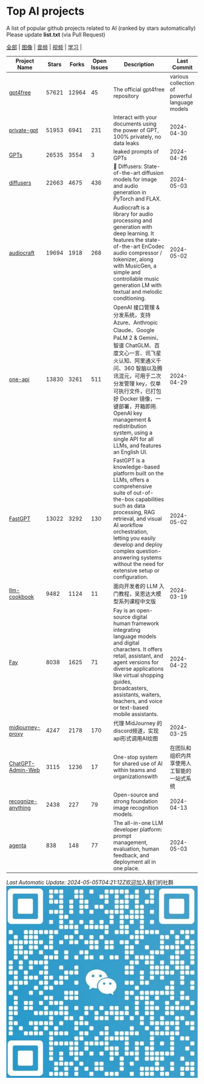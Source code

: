# Top AI projects
A list of popular github projects related to AI (ranked by stars automatically)
Please update **list.txt** (via Pull Request)

<a href="./README.md">全部</a> |   <a href="./READMEpicture.md">图像</a> |   <a href="./READMEaudio.md">音频</a> | <a href="./READMEvideo.md">视频</a> | <a href="./READMElearn.md">学习</a> | 

| Project Name | Stars | Forks | Open Issues | Description | Last Commit |
| ------------ | ----- | ----- | ----------- | ----------- | ----------- |
| [gpt4free](https://github.com/xtekky/gpt4free) | 57621 | 12964 | 45 | The official gpt4free repository | various collection of powerful language models | 2024-05-04 |
| [private-gpt](https://github.com/zylon-ai/private-gpt) | 51953 | 6941 | 231 | Interact with your documents using the power of GPT, 100% privately, no data leaks | 2024-04-30 |
| [GPTs](https://github.com/linexjlin/GPTs) | 26535 | 3554 | 3 | leaked prompts of GPTs | 2024-04-26 |
| [diffusers](https://github.com/huggingface/diffusers) | 22663 | 4675 | 436 | 🤗 Diffusers: State-of-the-art diffusion models for image and audio generation in PyTorch and FLAX. | 2024-05-03 |
| [audiocraft](https://github.com/facebookresearch/audiocraft) | 19694 | 1918 | 268 | Audiocraft is a library for audio processing and generation with deep learning. It features the state-of-the-art EnCodec audio compressor / tokenizer, along with MusicGen, a simple and controllable music generation LM with textual and melodic conditioning. | 2024-05-02 |
| [one-api](https://github.com/songquanpeng/one-api) | 13830 | 3261 | 511 | OpenAI 接口管理 & 分发系统，支持 Azure、Anthropic Claude、Google PaLM 2 & Gemini、智谱 ChatGLM、百度文心一言、讯飞星火认知、阿里通义千问、360 智脑以及腾讯混元，可用于二次分发管理 key，仅单可执行文件，已打包好 Docker 镜像，一键部署，开箱即用. OpenAI key management & redistribution system, using a single API for all LLMs, and features an English UI. | 2024-04-29 |
| [FastGPT](https://github.com/labring/FastGPT) | 13022 | 3292 | 130 | FastGPT is a knowledge-based platform built on the LLMs, offers a comprehensive suite of out-of-the-box capabilities such as data processing, RAG retrieval, and visual AI workflow orchestration, letting you easily develop and deploy complex question-answering systems without the need for extensive setup or configuration. | 2024-05-02 |
| [llm-cookbook](https://github.com/datawhalechina/llm-cookbook) | 9482 | 1124 | 11 | 面向开发者的 LLM 入门教程，吴恩达大模型系列课程中文版 | 2024-03-19 |
| [Fay](https://github.com/xszyou/Fay) | 8038 | 1625 | 71 | Fay is an open-source digital human framework integrating language models and digital characters. It offers retail, assistant, and agent versions for diverse applications like virtual shopping guides, broadcasters, assistants, waiters, teachers, and voice or text-based mobile assistants. | 2024-04-22 |
| [midjourney-proxy](https://github.com/novicezk/midjourney-proxy) | 4247 | 2178 | 170 | 代理 MidJourney 的discord频道，实现api形式调用AI绘图 | 2024-03-25 |
| [ChatGPT-Admin-Web](https://github.com/AprilNEA/ChatGPT-Admin-Web) | 3115 | 1236 | 17 | One-stop system for shared use of AI within teams and organizationswith | 在团队和组织内共享使用人工智能的一站式系统 | 2023-12-27 |
| [recognize-anything](https://github.com/xinyu1205/recognize-anything) | 2438 | 227 | 79 | Open-source and strong foundation image recognition models. | 2024-04-13 |
| [agenta](https://github.com/Agenta-AI/agenta) | 838 | 148 | 77 | The all-in-one LLM developer platform: prompt management, evaluation, human feedback, and deployment all in one place. | 2024-05-03 |

*Last Automatic Update: 2024-05-05T04:21:12Z*欢迎加入我们的社群 ![](https://raw.githubusercontent.com/mouuii/picture/master/weichat.jpg) 